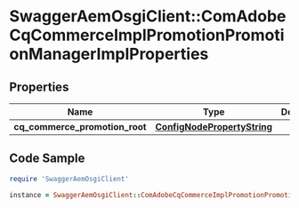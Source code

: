 # SwaggerAemOsgiClient::ComAdobeCqCommerceImplPromotionPromotionManagerImplProperties

## Properties

Name | Type | Description | Notes
------------ | ------------- | ------------- | -------------
**cq_commerce_promotion_root** | [**ConfigNodePropertyString**](ConfigNodePropertyString.md) |  | [optional] 

## Code Sample

```ruby
require 'SwaggerAemOsgiClient'

instance = SwaggerAemOsgiClient::ComAdobeCqCommerceImplPromotionPromotionManagerImplProperties.new(cq_commerce_promotion_root: null)
```


